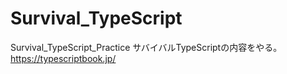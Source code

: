 # Survival_TypeScript
Survival_TypeScript_Practice サバイバルTypeScriptの内容をやる。https://typescriptbook.jp/
